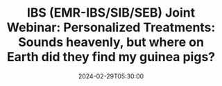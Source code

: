 ---
# Documentation: https://wowchemy.com/docs/managing-content/
type: webinar
title: "IBS (EMR-IBS/SIB/SEB) Joint Webinar: Personalized Treatments: Sounds heavenly, but where on Earth did they find my guinea pigs?"
url_freeregister: https://team.seraincubation.com/basvurular/yeni?form_id=232736023e686cfd6057f857a0df5857
date: 2024-02-29T05:30:00
date_end: 2024-02-29T07:00:00
all_day: false
speaker: "Xiao-Li Meng"
---